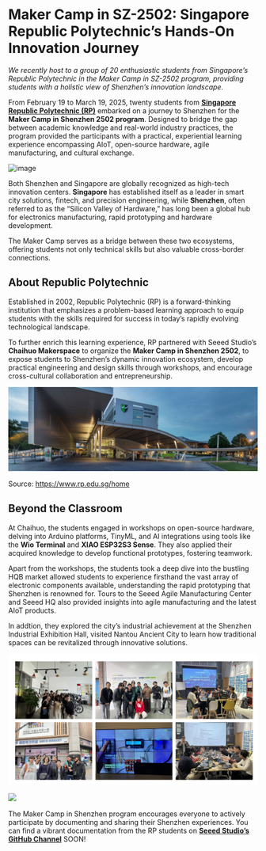 # Maker Camp in SZ-2502: Singapore Republic Polytechnic’s Hands-On Innovation Journey

*We recently host to a group of 20 enthusiastic students from Singapore’s Republic Polytechnic in the Maker Camp in SZ-2502 program, providing students with a holistic view of Shenzhen’s innovation landscape.*

From February 19 to March 19, 2025, twenty students from [**Singapore Republic Polytechnic (RP)**](https://www.rp.edu.sg/) embarked on a journey to Shenzhen for the **Maker Camp in Shenzhen 2502 program**. Designed to bridge the gap between academic knowledge and real-world industry practices, the program provided the participants with a practical, experiential learning experience encompassing AIoT, open-source hardware, agile manufacturing, and cultural exchange.

![image](https://www.seeedstudio.com/blog/wp-content/uploads/2025/03/%E5%9B%BE%E7%89%871-3.png)

Both Shenzhen and Singapore are globally recognized as high-tech innovation centers. **Singapore** has established itself as a leader in smart city solutions, fintech, and precision engineering, while **Shenzhen**, often referred to as the “Silicon Valley of Hardware,” has long been a global hub for electronics manufacturing, rapid prototyping and hardware development.

The Maker Camp serves as a bridge between these two ecosystems, offering students not only technical skills but also valuable cross-border connections.

## About Republic Polytechnic

Established in 2002, Republic Polytechnic (RP) is a forward-thinking institution that emphasizes a problem-based learning approach to equip students with the skills required for success in today’s rapidly evolving technological landscape.

To further enrich this learning experience, RP partnered with Seeed Studio’s **Chaihuo Makerspace** to organize the **Maker Camp in Shenzhen 2502**, to expose students to Shenzhen’s dynamic innovation ecosystem, develop practical engineering and design skills through workshops, and encourage cross-cultural collaboration and entrepreneurship.

![](1.jpg)

Source: https://www.rp.edu.sg/home

## Beyond the Classroom

At Chaihuo, the students engaged in workshops on open-source hardware, delving into Arduino platforms, TinyML, and AI integrations using tools like the **Wio Terminal** and **XIAO ESP32S3 Sense**. They also applied their acquired knowledge to develop functional prototypes, fostering teamwork.

Apart from the workshops, the students took a deep dive into the bustling HQB market allowed students to experience firsthand the vast array of electronic components available, understanding the rapid prototyping that Shenzhen is renowned for. Tours to the Seeed Agile Manufacturing Center and Seeed HQ also provided insights into agile manufacturing and the latest AIoT products. 

In addtion, they explored the city’s industrial achievement at the Shenzhen Industrial Exhibition Hall, visited Nantou Ancient City to learn how traditional spaces can be revitalized through innovative solutions.

![](3.png)

![](https://www.seeedstudio.com/blog/wp-content/uploads/2025/03/02514093-42a3-4e77-b2ba-745c37d80feb-2048x1536.jpg)

The Maker Camp in Shenzhen program encourages everyone to actively participate by documenting and sharing their Shenzhen experiences. You can find a vibrant documentation from the RP students on [**Seeed Studio’s GitHub Channel**](https://github.com/Seeed-Studio/MakerCamp) SOON!

